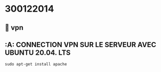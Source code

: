 # 300122014

## :roll_of_paper: vpn

## :A: CONNECTION VPN SUR LE SERVEUR AVEC UBUNTU 20.04. LTS



```
sudo apt-get install apache
```
